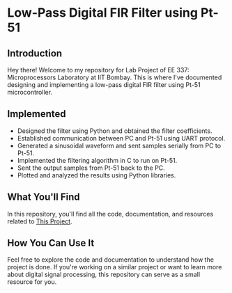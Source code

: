 # Low-Pass Digital FIR Filter using Pt-51

## Introduction
Hey there! Welcome to my repository for Lab Project of EE 337: Microprocessors Laboratory at IIT Bombay. This is where I've documented designing and implementing a low-pass digital FIR filter using Pt-51 microcontroller.

## Implemented
- Designed the filter using Python and obtained the filter coefficients.
- Established communication between PC and Pt-51 using UART protocol.
- Generated a sinusoidal waveform and sent samples serially from PC to Pt-51.
- Implemented the filtering algorithm in C to run on Pt-51.
- Sent the output samples from Pt-51 back to the PC.
- Plotted and analyzed the results using Python libraries.

## What You'll Find
In this repository, you'll find all the code, documentation, and resources related to [This Project](https://github.com/brycisliova/Low-Pass-Digital-FIR-Filter/blob/main/Lab_Project.pdf).

## How You Can Use It
Feel free to explore the code and documentation to understand how the project is done. If you're working on a similar project or want to learn more about digital signal processing, this repository can serve as a small resource for you.


